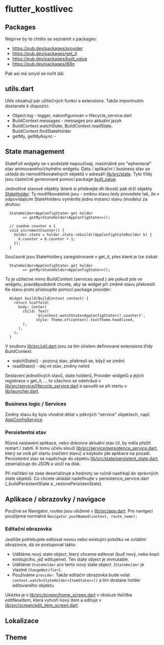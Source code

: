 # flutter_kostlivec

## Packages ##

Nejprve by to chtělo se seznámit s packages:

* https://pub.dev/packages/provider
* https://pub.dev/packages/get_it
* https://pub.dev/packages/built_value
* https://pub.dev/packages/i69n

Pak asi má smysl se nořit dál.

## utils.dart ##

Utils obsahují pár užitečných funkcí a extensions. Takže importnutím dostanete k dispozici:

* Object.log - logger, nakonfigurován v lifecycle_service.dart
* BuildContext.messages - messages pro aktuální jazyk
* BuildContext.watchState, BuildContext.readState, BuildContext.findStateHolder
* getMy, getMyAsync - 

## State management ##

StateFull widgety se v podstatě nepoužívají, maximálně pro "ephemeral" stav animovaného/chytrého widgetu. Data / aplikační / business
stav se ukládá do nemodifikovatelných objektů v adresáři [lib/src/state](). Tyto třídy jsou částečně generované pomocí package
[built_value](https://pub.dev/packages/built_value).
 
Jednotlivé stavové objekty (které si přidávejte dli libosti) pak drží objekty [StateHolder](lib/src/state/state_holder.dart). Ty modifikovatelné jsou - 
změnu stavu tedy provedete tak, že v odpovídajícím StateHolderu vyměníte jednu instanci stavu (modelu) za druhou:

      StateHolder<AppConfigState> get holder
            => getMy<StateHolder<AppConfigState>>();
    
      // zvedne counter o 1
      void incrementCounter() {
        holder.state = holder.state.rebuild((AppConfigStateBuilder b) {
          b.counter = b.counter + 1;
        });
      }
 

Současně jsou StateHoldery zaregistrované v get_it, přes které je lze získat:
      
      StateHolder<AppConfigState> get holder
            => getMy<StateHolder<AppConfigState>>();
            
To je užitečné mimo BuildContext (services apod.) ale pokud jste ve widgetu,
pravděpodobně chcete, aby se widget při změně stavu překreslil. Ke stavu proto přístoupíte
pomocí package provider:

      Widget build(BuildContext context) {
        return Scaffold(
          body: Center(
            child: Text(
                  '${context.watchState<AppConfigState>().counter}',
                  style: Theme.of(context).textTheme.headline4,
            ),
          ),
        );
      }

V souboru [lib/src/util.dart]() jsou za tím účelem definované extensions třídy BuildContext:

* watchState<STATE>() - pozoruj stav, překresli se, když se změní
* readState<STATE>() - dej mi stav, změny neřeš

Sestavení jednotlivých stavů, state holderů, Provider widgetů a jejich registrace v get_it, ... to všechno
se odehrává v [lib/src/service/lifecycle_service.dart]() a spouští se při startu v [lib/launcher.dart]().

### Business logic / Services ###

Změny stavu by bylo vhodné dělat v pěkných "service" objektech,
např. [AppConfigService](lib/src/service/app_config_service.dart). 

### Persistentní stav ###

Různá nastavení aplikace, nebo dokonce aktuální stav UI, by měla přežít restart / zabití. K tomu účelu slouží 
[lib/src/service/persistence_service.dart](), který se volá při startu (načtení stavu) a kdykoliv jde aplikace na pozadí.
Persistentní stav se napěchuje do objektu [lib/src/state/persistent_state.dart](), zeserializuje do JSON a uloží na disk.

Při načítání se zase deserializuje a hodnoty se ručně nastrkají do správných state objektů. Co chcete ukládat nadefinujte
v persistence_service.dart (_buildPersistentState a _restorePersistenState).

## Aplikace / obrazovky / navigace ##

Používá se Navigator, routes jsou uložené v [lib/src/app.dart](). Pro navigaci použijeme normálně
`Navigator.pushNamed(context, route_name);`

### Editační obrazovka ###

Jestliže potřebujete editovat novou nebo existující položku ve zvláštní obrazovce,
dá se postupovat takto:

* Uděláme nový state object, který chceme editovat (buď nový, nebo kopii existujícího, jež editujeme). Ten state object je immutable.
* Uděláme `StateHolder` pro tento nový state object. (`StateHolder` je vlastně `ChangeNotifier`).
* Používáme `provider`. Takže editační obrazovka bude volat `context.watch<StateHolder<ItemState>>()` a tím dostane holder editovaného objektu.

Ukázka je v [lib/src/screen/home_screen.dart]() v obsluze tlačítka *editNewItem*, která vytvoří nový item 
a edituje v [lib/src/screen/edit_item_screen.dart]().


## Lokalizace ##

## Theme ##